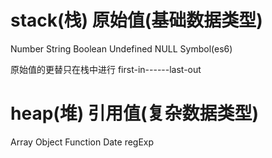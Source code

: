 # stack(栈) 原始值(基础数据类型)
Number String Boolean Undefined NULL Symbol(es6)

原始值的更替只在栈中进行
first-in------last-out

# heap(堆) 引用值(复杂数据类型)
Array Object Function Date  regExp

